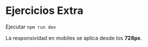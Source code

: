 # Ejercicios Extra

Ejecutar `npm run dev` 

La responsividad en mobiles se aplica desde los ****728px****.